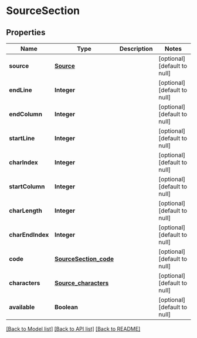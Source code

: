 # SourceSection
## Properties

| Name | Type | Description | Notes |
|------------ | ------------- | ------------- | -------------|
| **source** | [**Source**](Source.md) |  | [optional] [default to null] |
| **endLine** | **Integer** |  | [optional] [default to null] |
| **endColumn** | **Integer** |  | [optional] [default to null] |
| **startLine** | **Integer** |  | [optional] [default to null] |
| **charIndex** | **Integer** |  | [optional] [default to null] |
| **startColumn** | **Integer** |  | [optional] [default to null] |
| **charLength** | **Integer** |  | [optional] [default to null] |
| **charEndIndex** | **Integer** |  | [optional] [default to null] |
| **code** | [**SourceSection_code**](SourceSection_code.md) |  | [optional] [default to null] |
| **characters** | [**Source_characters**](Source_characters.md) |  | [optional] [default to null] |
| **available** | **Boolean** |  | [optional] [default to null] |

[[Back to Model list]](../README.md#documentation-for-models) [[Back to API list]](../README.md#documentation-for-api-endpoints) [[Back to README]](../README.md)

